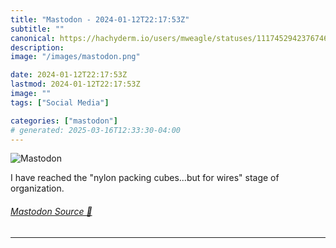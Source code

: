 ```yaml
---
title: "Mastodon - 2024-01-12T22:17:53Z"
subtitle: ""
canonical: https://hachyderm.io/users/mweagle/statuses/111745294237674618
description:
image: "/images/mastodon.png"

date: 2024-01-12T22:17:53Z
lastmod: 2024-01-12T22:17:53Z
image: ""
tags: ["Social Media"]

categories: ["mastodon"]
# generated: 2025-03-16T12:33:30-04:00
---
```

![Mastodon](/images/mastodon.png)

<p>I have reached the &quot;nylon packing cubes...but for wires&quot; stage of organization.</p>


###### [Mastodon Source 🐘](https://hachyderm.io/@mweagle/111745294237674618)

___
